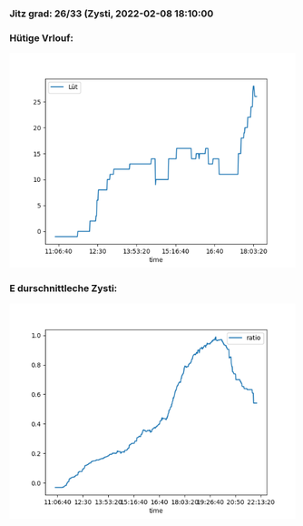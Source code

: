 ### Jitz grad: 26/33 (Zysti, 2022-02-08 18:10:00

### Hütige Vrlouf:
![Graph](Today.png)

### E durschnittleche Zysti:
![Graph](Zysti.png)